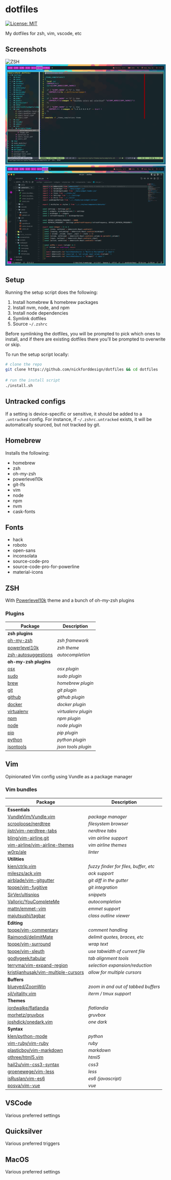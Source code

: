 # dotfiles

[![License: MIT](https://img.shields.io/badge/License-MIT-blue.svg)](https://opensource.org/licenses/MIT)

My dotfiles for zsh, vim, vscode, etc

## Screenshots

![ZSH](./screenshots/zsh.png "ZSH")
![Vim](./screenshots/vim.png "Vim")
![VSCode](./screenshots/vscode.png "VSCode")

## Setup

Running the setup script does the following:

1. Install homebrew & homebrew packages
1. Install nvm, node, and npm
1. Install node dependencies
1. Symlink dotfiles
1. Source `~/.zshrc`

Before symlinking the dotfiles, you will be prompted to pick which ones to install, and if there are existing dotfiles there you'll be prompted to overwrite or skip.

To run the setup script locally:

```bash
# clone the repo
git clone https://github.com/nickforddesign/dotfiles && cd dotfiles

# run the install script
./install.sh
```

## Untracked configs

If a setting is device-specific or sensitive, it should be added to a `.untracked` config. For instance, if `~/.zshrc.untracked` exists, it will be automatically sourced, but not tracked by git.

## Homebrew

Installs the following:

- homebrew
- zsh
- oh-my-zsh
- powerlevel10k
- git-lfs
- vim
- node
- npm
- nvm
- cask-fonts

## Fonts

- hack
- roboto
- open-sans
- inconsolata
- source-code-pro
- source-code-pro-for-powerline
- material-icons

## ZSH

With [Powerlevel10k](https://github.com/romkatv/powerlevel10k) theme and a bunch of oh-my-zsh plugins

### Plugins

| Package                                                                                          | Description         |
|--------------------------------------------------------------------------------------------------|---------------------|
| **zsh plugins**                                                                                  |                     |
| [oh-my-zsh](https://github.com/robbyrussell/oh-my-zsh)                                           | _zsh framework_     |
| [powerlevel10k](https://github.com/romkatv/powerlevel10k)                                        | _zsh theme_         |
| [zsh-autosuggestions](https://github.com/zsh-users/zsh-autosuggestions)                          | _autocompletion_    |
| **oh-my-zsh plugins**                                                                            |                     |
| [osx](https://github.com/robbyrussell/oh-my-zsh/blob/master/plugins/osx/README.md)               | _osx plugin_        |
| [sudo](https://github.com/robbyrussell/oh-my-zsh/blob/master/plugins/sudo/README.md)             | _sudo plugin_       |
| [brew](https://github.com/robbyrussell/oh-my-zsh/blob/master/plugins/brew/README.md)             | _homebrew plugin_   |
| [git](https://github.com/robbyrussell/oh-my-zsh/blob/master/plugins/git/README.md)               | _git plugin_        |
| [github](https://github.com/robbyrussell/oh-my-zsh/blob/master/plugins/github/README.md)         | _github plugin_     |
| [docker](https://github.com/robbyrussell/oh-my-zsh/blob/master/plugins/docker/README.md)         | _docker plugin_     |
| [virtualenv](https://github.com/robbyrussell/oh-my-zsh/blob/master/plugins/virtualenv/README.md) | _virtualenv plugin_ |
| [npm](https://github.com/robbyrussell/oh-my-zsh/blob/master/plugins/npm/README.md)               | _npm plugin_        |
| [node](https://github.com/robbyrussell/oh-my-zsh/blob/master/plugins/node/README.md)             | _node plugin_       |
| [pip](https://github.com/robbyrussell/oh-my-zsh/blob/master/plugins/pip/README.md)               | _pip plugin_        |
| [python](https://github.com/robbyrussell/oh-my-zsh/blob/master/plugins/python/README.md)         | _python plugin_     |
| [jsontools](https://github.com/robbyrussell/oh-my-zsh/blob/master/plugins/jsontools/README.md)   | _json tools plugin_ |

## Vim

Opinionated Vim config using Vundle as a package manager

### Vim bundles

| Package                                                                                       | Description                           |
|-----------------------------------------------------------------------------------------------|---------------------------------------|
| **Essentials**                                                                                |                                       |
| [VundleVim/Vundle.vim](https://github.com/VundleVim/Vundle.vim)                               | _package manager_                     |
| [scrooloose/nerdtree](https://github.com/scrooloose/nerdtree)                                 | _filesystem browser_                  |
| [jistr/vim-nerdtree-tabs](https://github.com/jistr/vim-nerdtree-tabs)                         | _nerdtree tabs_                       |
| [bling/vim-airline.git](https://github.com/bling/vim-airline.git)                             | _vim airline support_                 |
| [vim-airline/vim-airline-themes](https://github.com/vim-airline/vim-airline-themes)           | _vim airline themes_                  |
| [w0rp/ale](https://github.com/w0rp/ale)                                                       | _linter_                              |
| **Utilities**                                                                                 |                                       |
| [kien/ctrlp.vim](https://github.com/kien/ctrlp.vim)                                           | _fuzzy finder for files, buffer, etc_ |
| [mileszs/ack.vim](https://github.com/mileszs/ack.vim)                                         | _ack support_                         |
| [airblade/vim-gitgutter](https://github.com/airblade/vim-gitgutter)                           | _git diff in the gutter_              |
| [tpope/vim-fugitive](https://github.com/tpope/vim-fugitive)                                   | _git integration_                     |
| [SirVer/ultisnips](https://github.com/SirVer/ultisnips)                                       | _snippets_                            |
| [Valloric/YouCompleteMe](https://github.com/Valloric/YouCompleteMe)                           | _autocompletion_                      |
| [mattn/emmet-vim](https://github.com/mattn/emmet-vim)                                         | _emmet support_                       |
| [majutsushi/tagbar](https://github.com/majutsushi/tagbar)                                     | _class outline viewer_                |
| **Editing**                                                                                   |                                       |
| [tpope/vim-commentary](https://github.com/tpope/vim-commentary)                               | _comment handling_                    |
| [Raimondi/delimitMate](https://github.com/Raimondi/delimitMate)                               | _delimit quotes, braces, etc_         |
| [tpope/vim-surround](https://github.com/tpope/vim-surround)                                   | _wrap text_                           |
| [tpope/vim-sleuth](https://github.com/tpope/vim-sleuth)                                       | _use tabwidth of current file_        |
| [godlygeek/tabular](https://github.com/godlygeek/tabular)                                     | _tab alignment tools_                 |
| [terryma/vim-expand-region](https://github.com/terryma/vim-expand-region)                     | _selection expansion/reduction_       |
| [kristijanhusak/vim-multiple-cursors](https://github.com/kristijanhusak/vim-multiple-cursors) | _allow for multiple cursors_          |
| **Buffers**                                                                                   |                                       |
| [blueyed/ZoomWin](https://github.com/blueyed/ZoomWin)                                         | _zoom in and out of tabbed buffers_   |
| [sjl/vitality.vim](https://github.com/sjl/vitality.vim)                                       | _iterm / tmux support_                |
| **Themes**                                                                                    |                                       |
| [jordwalke/flatlandia](https://github.com/jordwalke/flatlandia)                               | _flatlandia_                          |
| [morhetz/gruvbox](https://github.com/morhetz/gruvbox)                                         | _gruvbox_                             |
| [joshdick/onedark.vim](https://github.com/joshdick/onedark.vim)                               | _one dark_                            |
| **Syntax**                                                                                    |                                       |
| [klen/python-mode](https://github.com/klen/python-mode)                                       | _python_                              |
| [vim-ruby/vim-ruby](https://github.com/vim-ruby/vim-ruby)                                     | _ruby_                                |
| [plasticboy/vim-markdown](https://github.com/plasticboy/vim-markdown)                         | _markdown_                            |
| [othree/html5.vim](https://github.com/othree/html5.vim)                                       | _html5_                               |
| [hail2u/vim-css3-syntax](https://github.com/hail2u/vim-css3-syntax)                           | _css3_                                |
| [groenewege/vim-less](https://github.com/groenewege/vim-less)                                 | _less_                                |
| [isRuslan/vim-es6](https://github.com/isRuslan/vim-es6)                                       | _es6 (javascript)_                    |
| [posva/vim-vue](https://github.com/posva/vim-vue)                                             | _vue_                                 |

## VSCode

Various preferred settings

## Quicksilver

Various preferred triggers

## MacOS

Various preferred settings
